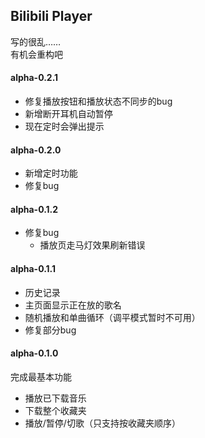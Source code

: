 ## Bilibili Player
写的很乱……  
有机会重构吧  

#### alpha-0.2.1
* 修复播放按钮和播放状态不同步的bug
* 新增断开耳机自动暂停
* 现在定时会弹出提示

#### alpha-0.2.0
* 新增定时功能
* 修复bug

#### alpha-0.1.2
* 修复bug
  * 播放页走马灯效果刷新错误

#### alpha-0.1.1
* 历史记录  
* 主页面显示正在放的歌名  
* 随机播放和单曲循环（调平模式暂时不可用） 
* 修复部分bug  

#### alpha-0.1.0
完成最基本功能  
* 播放已下载音乐  
* 下载整个收藏夹  
* 播放/暂停/切歌（只支持按收藏夹顺序） 